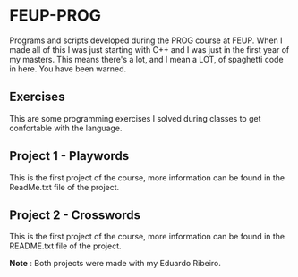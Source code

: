 # FEUP-PROG
Programs and scripts developed during the PROG course at FEUP. 
When I made all of this I was just starting with C++ and I was just in the first year of my masters. This means there's a lot, and I mean a LOT, of spaghetti code in here. You have been warned. 

## Exercises
This are some programming exercises I solved during classes to get confortable with the language. 

## Project 1 - Playwords
This is the first project of the course, more information can be found in the ReadMe.txt file of the project.

## Project 2 - Crosswords
This is the first project of the course, more information can be found in the README.txt file of the project.


**Note** : Both projects were made with my Eduardo Ribeiro.